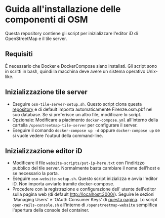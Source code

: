 # Guida all'installazione delle componenti di OSM
Questa repository contiene gli script per inizializzare l'editor iD di OpenStreetMap e il tile server.

## Requisiti
È necessario che Docker e DockerCompose siano installati.
Gli script sono in scritti in bash, quindi la macchina deve avere un sistema operativo Unix-like.

## Inizializzazione tile server
- Eseguire `osm-tile-server-setup.sh`.  Questo script clona questa [repository](https://github.com/SimoMett/openstreetmap-tile-server) e di default importa automaticamente Firenze.osm.pbf nel suo database. Se si preferisce un altro file, modificare lo script.
- Opzionale: Modificare a piacimento `docker-compose.yml` all'interno della cartella `/openstreetmap-tile-server` per configurare il server.
- Eseguire il comando `docker-compose up -d` oppure `docker-compose up` se si vuole vedere l'output della command-line.

## Inizializzazione editor iD
- Modificare il file `website-scripts/put-ip-here.txt` con l'indirizzo pubblico del tile server. Normalmente basta cambiare il nome dell'host e se necessario la porta.
- Eseguire `osm-website-setup.sh`. Questo script inizializza e avvia l'editor iD. Non importa avviarlo tramite docker-compose.
- Procedere con la registrazione e configurazione dell' utente dell'editor sulla pagina web (di default [http://localhost:3000/](http://localhost:3000/)). Seguire le sezioni 'Managing Users' e 'OAuth Consumer Keys' di [questa pagina](https://github.com/openstreetmap/openstreetmap-website/blob/master/CONFIGURE.md). Lo script `open-rails-console.sh` all'interno di `/openstreetmap-website` semplifica l'apertura della console del container.
